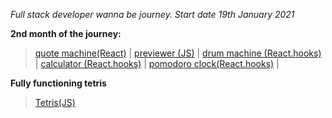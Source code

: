 *Full stack developer wanna be journey. Start date 19th January 2021*

**2nd month of the journey:**
  >[quote machine(React)](https://a331998513.github.io/practice/quote_machine/)  |
  >[previewer (JS)](https://a331998513.github.io/practice/previewer/)  |
  >[drum machine (React.hooks)](https://a331998513.github.io/practice/drum_machine/)  |
  >[calculator (React.hooks)](https://a331998513.github.io/practice/calculator/)  |
  >[pomodoro clock(React.hooks)](https://a331998513.github.io/practice/clock/)  |
  
**Fully functioning tetris**  
  >[Tetris(JS)](https://a331998513.github.io/practice/Tetris/)
